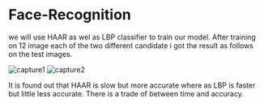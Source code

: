 # Face-Recognition

we will use HAAR as wel as LBP classifier to train our model.
After training on 12 image each of the two different candidate i got the result as follows on the test images.


![capture1](https://user-images.githubusercontent.com/34620833/50732866-ec691b80-11a8-11e9-92cb-a7a4e2f02693.JPG)
![capture2](https://user-images.githubusercontent.com/34620833/50732867-ec691b80-11a8-11e9-98f9-7a9a0ead764d.JPG)

It is found out that HAAR is slow but more accurate where as LBP is faster but little less accurate. There is a trade of between time and accuracy.

